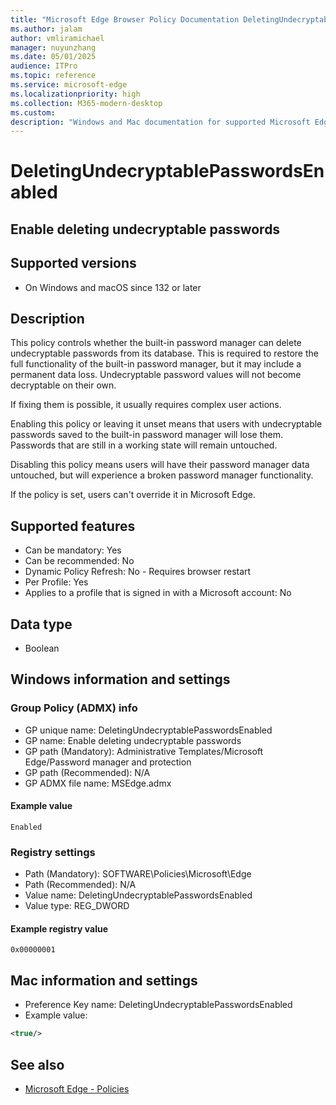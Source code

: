 ```yaml
---
title: "Microsoft Edge Browser Policy Documentation DeletingUndecryptablePasswordsEnabled"
ms.author: jalam
author: vmliramichael
manager: nuyunzhang
ms.date: 05/01/2025
audience: ITPro
ms.topic: reference
ms.service: microsoft-edge
ms.localizationpriority: high
ms.collection: M365-modern-desktop
ms.custom:
description: "Windows and Mac documentation for supported Microsoft Edge Browser policy: Enable deleting undecryptable passwords"
---
```


<!--THIS FILE IS AUTOMATICALLY GENERATED. MANUAL CHANGES WILL BE OVERWRITTEN.-->
<!--Please contact the Microsoft Edge Manageability team with any questions.-->

# DeletingUndecryptablePasswordsEnabled

## Enable deleting undecryptable passwords


## Supported versions

- On Windows and macOS since 132 or later

## Description

This policy controls whether the built-in password manager can delete undecryptable passwords from its database. This is required to restore the full functionality of the built-in password manager, but it may include a permanent data loss. Undecryptable password values will not become decryptable on their own.

If fixing them is possible, it usually requires complex user actions.

Enabling this policy or leaving it unset means that users with undecryptable passwords saved to the built-in password manager will lose them. Passwords that are still in a working state will remain untouched.

Disabling this policy means users will have their password manager data untouched, but will experience a broken password manager functionality.

If the policy is set, users can't override it in Microsoft Edge.

## Supported features

- Can be mandatory: Yes
- Can be recommended: No
- Dynamic Policy Refresh: No - Requires browser restart
- Per Profile: Yes
- Applies to a profile that is signed in with a Microsoft account: No

## Data type

- Boolean

## Windows information and settings

### Group Policy (ADMX) info

- GP unique name: DeletingUndecryptablePasswordsEnabled
- GP name: Enable deleting undecryptable passwords
- GP path (Mandatory): Administrative Templates/Microsoft Edge/Password manager and protection
- GP path (Recommended): N/A
- GP ADMX file name: MSEdge.admx

#### Example value

```
Enabled
```

### Registry settings

- Path (Mandatory): SOFTWARE\Policies\Microsoft\Edge
- Path (Recommended): N/A
- Value name: DeletingUndecryptablePasswordsEnabled
- Value type: REG_DWORD

#### Example registry value

```
0x00000001
```


## Mac information and settings

- Preference Key name: DeletingUndecryptablePasswordsEnabled
- Example value:

```xml
<true/>
```

## See also
- [Microsoft Edge - Policies](../microsoft-edge-policies.md)
